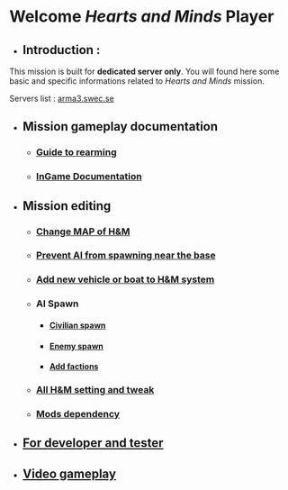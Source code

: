 # Welcome _Hearts and Minds_ Player

* ## Introduction :
This mission is built for **dedicated server only**. You will found here some basic and specific informations related to _Hearts and Minds_ mission.

Servers list : [arma3.swec.se](https://arma3.swec.se/server/list?mquery=hearts+and+minds)

* ## Mission gameplay documentation
	* ### [Guide to rearming](http://vdauphin.github.io/HeartsAndMinds/Guide-to-rearming)
	* ### [InGame Documentation](http://vdauphin.github.io/HeartsAndMinds/InGame-documentation)
* ## Mission editing
	* ### [Change MAP of H&M](http://vdauphin.github.io/HeartsAndMinds/Change-MAP-of-Hearts-and-Minds)
	* ### [Prevent AI from spawning near the base](http://vdauphin.github.io/HeartsAndMinds/Prevent-AI-from-spawning-near-the-base)
	* ### [Add new vehicle or boat to H&M system](http://vdauphin.github.io/HeartsAndMinds/Add-vehicle-or-boat-to-H&M-system)
	* ### AI Spawn
		* #### [Civilian spawn](http://vdauphin.github.io/HeartsAndMinds/Tweak-civilian-spawn-in-town)
		* #### [Enemy spawn](http://vdauphin.github.io/HeartsAndMinds/Enemy-spawn)
		* #### [Add factions](http://vdauphin.github.io/HeartsAndMinds/Add-factions)
	* ### [All H&M setting and tweak](http://vdauphin.github.io/HeartsAndMinds/All-H&M-setting-and-tweak)
	* ### [Mods dependency](http://vdauphin.github.io/HeartsAndMinds/Mods-dependency)
* ## [For developer and tester](http://vdauphin.github.io/HeartsAndMinds/For-developer-and-tester)
* ## [Video gameplay](http://vdauphin.github.io/HeartsAndMinds/Video-gameplay)